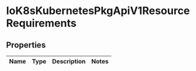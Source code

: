 
# IoK8sKubernetesPkgApiV1ResourceRequirements

## Properties
Name | Type | Description | Notes
------------ | ------------- | ------------- | -------------



